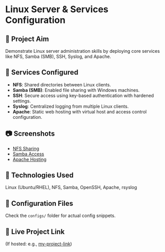 # Linux Server & Services Configuration

## 🎯 Project Aim
Demonstrate Linux server administration skills by deploying core services like NFS, Samba (SMB), SSH, Syslog, and Apache.

## 🔧 Services Configured
- **NFS**: Shared directories between Linux clients.
- **Samba (SMB)**: Enabled file sharing with Windows machines.
- **SSH**: Secure access using key-based authentication with hardened settings.
- **Syslog**: Centralized logging from multiple Linux clients.
- **Apache**: Static web hosting with virtual host and access control configuration.

## 📷 Screenshots
- [NFS Sharing](screenshots/nfs-sharing.png)
- [Samba Access](screenshots/samba-access.png)
- [Apache Hosting](screenshots/apache-hosting.png)

## 🧰 Technologies Used
Linux (Ubuntu/RHEL), NFS, Samba, OpenSSH, Apache, rsyslog

## 📄 Configuration Files
Check the `configs/` folder for actual config snippets.

## 🔗 Live Project Link
(If hosted: e.g., [my-project-link](https://mypotfolio.site/linux-server))
